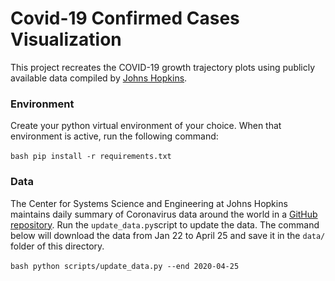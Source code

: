 # Covid-19 Confirmed Cases Visualization

This project recreates the COVID-19 growth trajectory plots using publicly available data compiled by [Johns Hopkins](https://github.com/CSSEGISandData).

### Environment

Create your python virtual environment of your choice. When that environment is active, run the following command:

​```bash
pip install -r requirements.txt
​```

### Data

The Center for Systems Science and Engineering at Johns Hopkins maintains daily summary 
of Coronavirus data around the world in a [GitHub repository](https://github.com/CSSEGISandData/COVID-19/tree/master/csse_covid_19_data/csse_covid_19_daily_reports). 
Run the `update_data.py`script to update the data. The command below will download the
data from Jan 22 to April 25 and save it in the `data/` folder of this directory.

​```bash
python scripts/update_data.py --end 2020-04-25
​```

